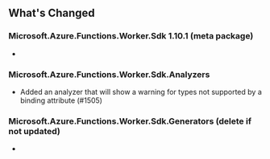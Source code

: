 ## What's Changed

<!-- Please add your release notes in the following format:
- My change description (#PR/#issue)
-->

### Microsoft.Azure.Functions.Worker.Sdk 1.10.1 (meta package)

- <entry>

### Microsoft.Azure.Functions.Worker.Sdk.Analyzers <version>

- Added an analyzer that will show a warning for types not supported by a binding attribute (#1505)

### Microsoft.Azure.Functions.Worker.Sdk.Generators <version> (delete if not updated)

- <entry>
